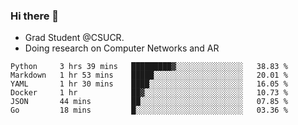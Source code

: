 ### Hi there 👋
- Grad Student @CSUCR. 
- Doing research on Computer Networks and AR
<!--START_SECTION:waka-->

```text
Python     3 hrs 39 mins   █████████▓░░░░░░░░░░░░░░░   38.83 %
Markdown   1 hr 53 mins    █████░░░░░░░░░░░░░░░░░░░░   20.01 %
YAML       1 hr 30 mins    ████░░░░░░░░░░░░░░░░░░░░░   16.05 %
Docker     1 hr            ██▓░░░░░░░░░░░░░░░░░░░░░░   10.73 %
JSON       44 mins         ██░░░░░░░░░░░░░░░░░░░░░░░   07.85 %
Go         18 mins         █░░░░░░░░░░░░░░░░░░░░░░░░   03.36 %
```

<!--END_SECTION:waka-->
<!--
**jluo117/jluo117** is a ✨ _special_ ✨ repository because its `README.md` (this file) appears on your GitHub profile.

Here are some ideas to get you started:

- 🔭 I’m currently working on ...
- 🌱 I’m currently learning ...
- 👯 I’m looking to collaborate on ...
- 🤔 I’m looking for help with ...
- 💬 Ask me about ...
- 📫 How to reach me: ...
- 😄 Pronouns: ...
- ⚡ Fun fact: ...
-->
